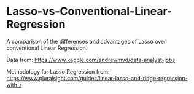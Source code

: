 # Lasso-vs-Conventional-Linear-Regression

A comparison of the differences and advantages of Lasso over conventional Linear Regression.

Data from: https://www.kaggle.com/andrewmvd/data-analyst-jobs

Methodology for Lasso Regression from: https://www.pluralsight.com/guides/linear-lasso-and-ridge-regression-with-r
